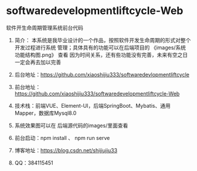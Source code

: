 # softwaredevelopmentliftcycle-Web

软件开生命周期管理系统前台代码

1. 简介： 本系统是我毕业设计的一个作品，按照软件开发生命周期的形式对整个开发过程进行系统 
管理；具体具有的功能可以在后端项目的 《images/系统功能结构图.png》 查看
因为时间关系，还有些功能没有完善，未来有空之日一定会再去加以完善

1. 后台地址：https://github.com/xiaoshijiu333/softwaredevlopmentliftcycle

2. 前台地址：https://github.com/xiaoshijiu333/softwaredevelopmentliftcycle-Web

3. 技术栈：前端VUE、Element-UI，后端SpringBoot、Mybatis、通用Mapper，数据库Mysql8.0

4. 系统效果图可以在 后端源代码的images/里面查看
   
5. 前台启动：npm install  、 npm run serve

6. 博客地址：https://blog.csdn.net/shijiujiu33

7. QQ：384115451
